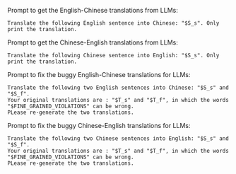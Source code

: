 Prompt to get the English-Chinese translations from LLMs:
```
Translate the following English sentence into Chinese: "$S_s". Only print the translation.
```

Prompt to get the Chinese-English translations from LLMs:
```
Translate the following Chinese sentence into English: "$S_s". Only print the translation.
```

Prompt to fix the buggy English-Chinese translations for LLMs:
```
Translate the following two English sentences into Chinese: "$S_s" and "$S_f".
Your original translations are : "$T_s" and "$T_f", in which the words "$FINE_GRAINED_VIOLATIONS" can be wrong.
PLease re-generate the two translations.
```

Prompt to fix the buggy Chinese-English translations for LLMs:
```
Translate the following two Chinese sentences into English: "$S_s" and "$S_f".
Your original translations are : "$T_s" and "$T_f", in which the words "$FINE_GRAINED_VIOLATIONS" can be wrong.
PLease re-generate the two translations.
```